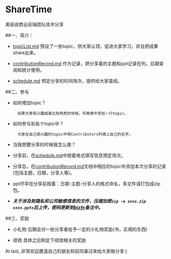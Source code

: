 # ShareTime
美丽说商业前端团队技术分享


##一、简介：
* [topicList.md][schedule-link]
预设了一些topic，供大家认领，促进大家学习，并且把成果share出来。

* [contributionRecord.md][contributionRecord-link]
作为记录，把分享着的主题和ppt记录在列，后期查阅和统计使用。

* [schedule.md][schedule-link]
预定分享的时间场次，提供给大家查阅。


##二、参与

* 如何增加topic？
       
        如果大家有兴趣或者比较熟悉的领域，可再表中添加一行topic。

* 如何参与到各个topic中？
        
        大家在自己感兴趣的topic中得Contributors列填上自己的名字。    

* 当我想要分享的时候我怎么做？
 * 分享前，在[schedule.md][schedule-link]中按着格式填写信息预定场次。

 * 分享后，在[contributionRecord.md][contributionRecord-link]文档中相应的topic中添加本次分享的记录(包括主题，日期，分享人等)。
        
 * ppt尽早在分享前按着：日期-主题-分享人的格式命名，多文件请打包成zip包。

 * ***关于涉及到隐私和公司敏感信息的文件，压缩加密`zip -e xxxx.zip xxxx.pptx`后上传，密码更新到[bizfe](http://bizfe.meilishuo.com/agg?name=sharetime&doc=sharetime/ppt%E5%88%97%E8%A1%A8)备注中。***

    
##三、奖励
 * 小礼物
    后期会对一些分享者给予一定的小礼物奖励(书，实用的东西)

 * 绩效
    具体之后制定下绩效相关的奖励

At last, 非常欢迎邀请自己的朋友和前同事过来给大家做分享:)

[schedule-link]: https://github.com/bizfe/ShareTime/blob/master/schedule.md
[topicList-link]: https://github.com/bizfe/ShareTime/blob/master/topicList.md
[contributionRecord-link]: https://github.com/bizfe/ShareTime/blob/master/contributionRecord.md

